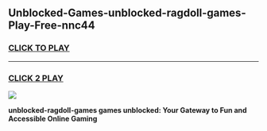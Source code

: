 
## Unblocked-Games-unblocked-ragdoll-games-Play-Free-nnc44
<h3>
<a href="https://premium76.site?title=unblocked-ragdoll-games&ref=21A">CLICK TO PLAY</a></h3>
<hr>

<h3>
<a href="https://premium76.site?title=unblocked-ragdoll-games&ref=21A">CLICK 2 PLAY</a>
  
</h3>

<a href="https://premium76.site?title=unblocked-ragdoll-games&ref=21A"><img src="https://clearcache.store/games.png"></a>


**unblocked-ragdoll-games games unblocked: Your Gateway to Fun and Accessible Online Gaming**
